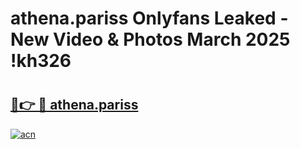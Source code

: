 # athena.pariss Onlyfans Leaked - New Video & Photos March 2025 !kh326

# <h2><a href="https://koe539.iuczelnia.edu.pl?title=athena.pariss&ref=kh326">🔗👉 🔴 athena.pariss</a></h2>

[![acn](https://github.com/user-attachments/assets/0f9c940e-d8b0-45ae-aac7-cd30a18b3e1c)](https://koe539.iuczelnia.edu.pl?title=athena.pariss&ref=kh326)

